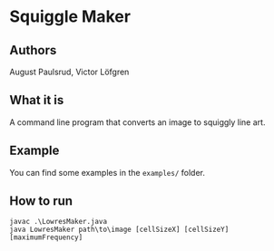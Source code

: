 # Squiggle Maker

## Authors

August Paulsrud, Victor Löfgren

## What it is
A command line program that converts an image to squiggly line art.

## Example

You can find some examples in the `examples/` folder.

## How to run

```
javac .\LowresMaker.java
java LowresMaker path\to\image [cellSizeX] [cellSizeY] [maximumFrequency] 
```